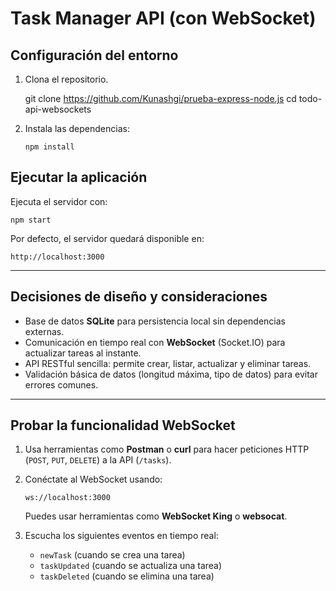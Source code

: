 
# Task Manager API (con WebSocket)

## Configuración del entorno

1. Clona el repositorio.

    git clone https://github.com/Kunashgi/prueba-express-node.js
    cd todo-api-websockets

2. Instala las dependencias:

   ```
   npm install
   ```

## Ejecutar la aplicación

Ejecuta el servidor con:

```
npm start
```

Por defecto, el servidor quedará disponible en:

```
http://localhost:3000
```

---

## Decisiones de diseño y consideraciones

- Base de datos **SQLite** para persistencia local sin dependencias externas.
- Comunicación en tiempo real con **WebSocket** (Socket.IO) para actualizar tareas al instante.
- API RESTful sencilla: permite crear, listar, actualizar y eliminar tareas.
- Validación básica de datos (longitud máxima, tipo de datos) para evitar errores comunes.

---

## Probar la funcionalidad WebSocket

1. Usa herramientas como **Postman** o **curl** para hacer peticiones HTTP (`POST`, `PUT`, `DELETE`) a la API (`/tasks`).
2. Conéctate al WebSocket usando:

   ```
   ws://localhost:3000
   ```

   Puedes usar herramientas como **WebSocket King** o **websocat**.
3. Escucha los siguientes eventos en tiempo real:
   - `newTask` (cuando se crea una tarea)
   - `taskUpdated` (cuando se actualiza una tarea)
   - `taskDeleted` (cuando se elimina una tarea)
